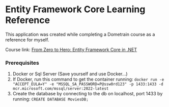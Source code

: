 # Entity Framework Core Learning Reference
This application was created while completing a Dometrain course as a reference for myself.

Course link: [From Zero to Hero: Entity Framework Core in .NET](https://dometrain.com/course/from-zero-to-hero-entity-framework-core-in-dotnet/)

### Prerequisites
1. Docker or Sql Server (Save yourself and use Docker...)
2. If Docker, run this command to get the container running: `docker run -e "ACCEPT_EULA=Y" -e "MSSQL_SA_PASSWORD=P@ssw0rd123" -p 1433:1433 -d mcr.microsoft.com/mssql/server:2022-latest`
3. Create the database by connecting to the db on localhost, port 1433 by running: `CREATE DATABASE MoviesDB;`